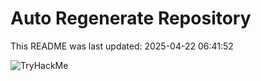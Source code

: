 # Auto Regenerate Repository

This README was last updated: 2025-04-22 06:41:52

 ![TryHackMe](https://tryhackme.com/badge/533634)